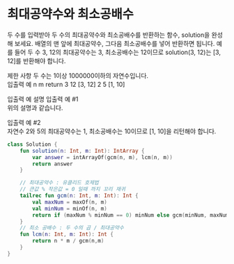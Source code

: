 # 최대공약수와 최소공배수
두 수를 입력받아 두 수의 최대공약수와 최소공배수를 반환하는 함수, solution을 완성해 보세요. 배열의 맨 앞에 최대공약수, 그다음 최소공배수를 넣어 반환하면 됩니다. 예를 들어 두 수 3, 12의 최대공약수는 3, 최소공배수는 12이므로 solution(3, 12)는 [3, 12]를 반환해야 합니다.   
   
제한 사항
두 수는 1이상 1000000이하의 자연수입니다.   
입출력 예
n	m	return
3	12	[3, 12]
2	5	[1, 10]
   
입출력 예 설명
입출력 예 #1   
위의 설명과 같습니다.   

입출력 예 #2   
자연수 2와 5의 최대공약수는 1, 최소공배수는 10이므로 [1, 10]을 리턴해야 합니다.
   
```kotlin
class Solution {
    fun solution(n: Int, m: Int): IntArray {
        var answer = intArrayOf(gcm(n, m), lcm(n, m))
        return answer
    }

    // 최대공약수 : 유클리드 호제법
    // 큰값 % 작은값 = 0 일때 까지 꼬리 재귀
    tailrec fun gcm(n: Int, m: Int): Int {
        val maxNum = maxOf(n, m)
        val minNum = minOf(n, m)
        return if (maxNum % minNum == 0) minNum else gcm(minNum, maxNum % minNum)
    }
    // 최소 공배수 : 두 수의 곱 / 최대공약수
    fun lcm(n: Int, m: Int): Int {
        return n * m / gcm(n,m)
    }
}
```